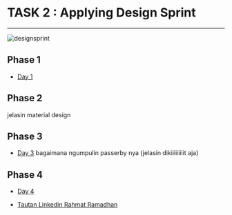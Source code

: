 # TASK 2 : Applying Design Sprint
-----
![designsprint](https://user-images.githubusercontent.com/71898654/95820107-b380b200-0d51-11eb-81b0-b18fc98777cc.jpeg)

## Phase 1
* [Day 1](https://www.youtube.com/watch?v=btmB-ScKcv0)

## Phase 2
jelasin material design

## Phase 3
* [Day 3](https://www.youtube.com/watch?v=nfJ_GDCbELM&t=113s)
bagaimana ngumpulin passerby nya (jelasin dikiiiiiiiiit aja)

## Phase 4
* [Day 4](https://www.youtube.com/watch?v=rG2fqIo_UoI&t=31s)


* [Tautan Linkedin Rahmat Ramadhan](https://www.linkedin.com/in/rahmatrmdn/)



